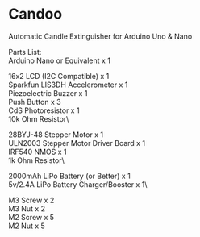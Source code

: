 # Candoo
Automatic Candle Extinguisher for Arduino Uno &amp; Nano



Parts List:\
Arduino Nano or Equivalent x 1

16x2 LCD (I2C Compatible) x 1\
Sparkfun LIS3DH Accelerometer x 1\
Piezoelectric Buzzer x 1\
Push Button x 3\
CdS Photoresistor x 1\
10k Ohm Resistor\

28BYJ-48 Stepper Motor x 1\
ULN2003 Stepper Motor Driver Board x 1\
IRF540 NMOS x 1\
1k Ohm Resistor\

2000mAh LiPo Battery (or Better) x 1\
5v/2.4A LiPo Battery Charger/Booster x 1\

M3 Screw x 2\
M3 Nut x 2\
M2 Screw x 5\
M2 Nut x 5
